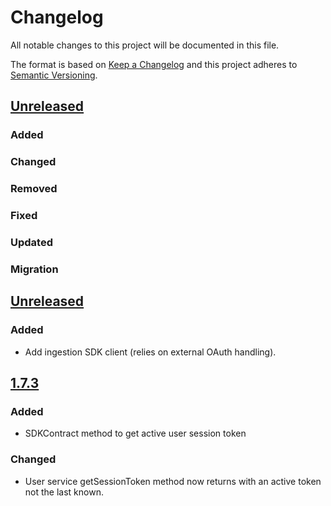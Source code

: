 # Changelog
All notable changes to this project will be documented in this file.

The format is based on [Keep a Changelog](http://keepachangelog.com/en/1.0.0/)
and this project adheres to [Semantic Versioning](http://semver.org/spec/v2.0.0.html).

## [Unreleased](https://github.com/d4l-data4life/hc-sdk-kmp/compare/v1.8.0...main)
### Added
### Changed
### Removed
### Fixed
### Updated
### Migration

## [Unreleased](https://github.com/d4l-data4life/hc-sdk-kmp/compare/v1.7.3...v1.8.0)
### Added
- Add ingestion SDK client (relies on external OAuth handling).

## [1.7.3](https://github.com/d4l-data4life/hc-sdk-kmp/compare/v1.7.2...v1.7.3)
### Added
- SDKContract method to get active user session token
### Changed
- User service getSessionToken method now returns with an active token not the last known.
